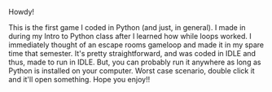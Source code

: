 Howdy!

This is the first game I coded in Python (and just, in general). I made in during my Intro to Python class after I learned how while loops worked. I immediately thought of an escape rooms gameloop and made it in my spare time that semester.
It's pretty straightforward, and was coded in IDLE and thus, made to run in IDLE. But, you can probably run it anywhere as long as Python is installed on your computer. Worst case scenario, double click it and it'll open something.
Hope you enjoy!!
